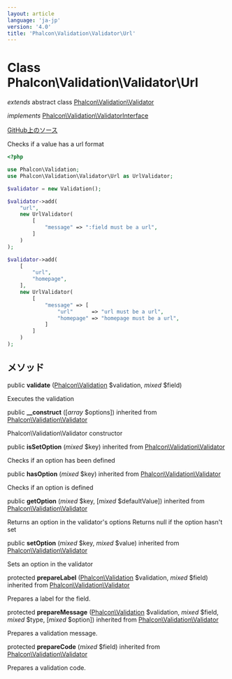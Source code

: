 ```yaml
---
layout: article
language: 'ja-jp'
version: '4.0'
title: 'Phalcon\Validation\Validator\Url'
---
```

# Class **Phalcon\Validation\Validator\Url**

*extends* abstract class [Phalcon\Validation\Validator](Phalcon_Validation_Validator)

*implements* [Phalcon\Validation\ValidatorInterface](Phalcon_Validation_ValidatorInterface)

<a href="https://github.com/phalcon/cphalcon/tree/v4.0.0/phalcon/validation/validator/url.zep" class="btn btn-default btn-sm">GitHub上のソース</a>

Checks if a value has a url format

```php
<?php

use Phalcon\Validation;
use Phalcon\Validation\Validator\Url as UrlValidator;

$validator = new Validation();

$validator->add(
    "url",
    new UrlValidator(
        [
            "message" => ":field must be a url",
        ]
    )
);

$validator->add(
    [
        "url",
        "homepage",
    ],
    new UrlValidator(
        [
            "message" => [
                "url"      => "url must be a url",
                "homepage" => "homepage must be a url",
            ]
        ]
    )
);

```

## メソッド

public **validate** ([Phalcon\Validation](Phalcon_Validation) $validation, *mixed* $field)

Executes the validation

public **__construct** ([*array* $options]) inherited from [Phalcon\Validation\Validator](Phalcon_Validation_Validator)

Phalcon\Validation\Validator constructor

public **isSetOption** (*mixed* $key) inherited from [Phalcon\Validation\Validator](Phalcon_Validation_Validator)

Checks if an option has been defined

public **hasOption** (*mixed* $key) inherited from [Phalcon\Validation\Validator](Phalcon_Validation_Validator)

Checks if an option is defined

public **getOption** (*mixed* $key, [*mixed* $defaultValue]) inherited from [Phalcon\Validation\Validator](Phalcon_Validation_Validator)

Returns an option in the validator's options Returns null if the option hasn't set

public **setOption** (*mixed* $key, *mixed* $value) inherited from [Phalcon\Validation\Validator](Phalcon_Validation_Validator)

Sets an option in the validator

protected **prepareLabel** ([Phalcon\Validation](Phalcon_Validation) $validation, *mixed* $field) inherited from [Phalcon\Validation\Validator](Phalcon_Validation_Validator)

Prepares a label for the field.

protected **prepareMessage** ([Phalcon\Validation](Phalcon_Validation) $validation, *mixed* $field, *mixed* $type, [*mixed* $option]) inherited from [Phalcon\Validation\Validator](Phalcon_Validation_Validator)

Prepares a validation message.

protected **prepareCode** (*mixed* $field) inherited from [Phalcon\Validation\Validator](Phalcon_Validation_Validator)

Prepares a validation code.
